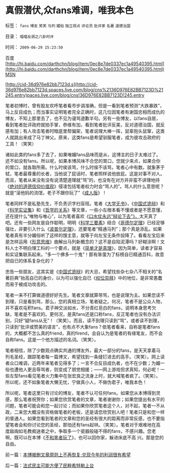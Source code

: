 # 真假潜伏,众fans难调，唯我本色

标签： `fans` `博友` `笑笑` `马列` `媚俗` `独立观点` `评论员` `批评家` `名著` `道德治国` 

目录： `唱唱反调之八卦时评`

时间： `2009-06-29 15:23:50`

百度[http://hi.baidu.com/darthchn/blog/item/0ec8e7de0337ec1a49540395.html](http://hi.baidu.com/darthchn/blog/item/0ec8e7de0337ec1a49540395.html)MSN

[http://cid-36d976e82bb7123d.s](http://cid-36d976e82bb7123d.spaces.live.com/blog/cns%2136D976E82BB7123D%21245.entry)paces.live.com/blog/cns!36D976E82BB7123D!245.entry

笔者初博时，曾有股友欢呼笔者看市步调准确，但是一看到笔者预测“大跌暴跌”，马上反目成仇；而当事实证明笔者完全正确时，这几位因笔者有谢国忠相而成仇的博友，不知上那里去了，也不见为谩骂道歉半句。另有一些博友，以fans自居，看到笔者批评政府就拍手掌，恭维有加，看到笔者批评反美，反对道德治国，就反感有加；有人攻击笔者时暗底里帮偏架，笔者说理大棒一挥，鼠辈抱头鼠窜，这类人就跳出来成了马丁神父。原来，这类fans是希望驯服笔者，成为彼攻击政府的工具！（笑笑）

诸如此类的fans多了去了，如果唯媚fans品味而是从，这博主的日子太难过了。还不如没有fans。所以呢，如果本博风味不合您的胃口，您就少来点，如果合你的胃口，就各取所需。什么时侯该骂，什么时侯不该骂，笔者心中有数。就象茅于轼，笔者最尊重的长者，当他说了屁话时，笔者照样说他放屁。这是对事不对人。而且，笔者从来没有没有说清楚道理就“骂”的，也没有在对方并非蛮不讲理地持《[绝对的道德信仰价值观](../../../2009/3/11/信仰，个人世界观的基础断言；不是绝对的道德标准.md)》侵凌包括笔者权力时会“骂人的”。骂人的什么意思呢？就是“滚他妈的流氓，老子不跟你玩了”《[成人版](../../../2009/6/10/骂行为，“不跟你玩”的成人版.md)》！

笔者同样不是私塾先生，不负责识字扫盲班。笔者《[大学无书](../../../2009/6/17/民主就是科学的议事规则.md)》，《[中国式诡辩](../../../2008/8/31/“大学无书”，远离中国式诡辩！.md)》和《[科学实证集](../../../2009/6/18/科学是实证集；为什么诺贝尔不喜欢中国传统文化.md)》和《[哲学的关系](../../../2009/6/19/科学实证性排斥任何哲学诡辩.md)》等文章，一些小左根本看不懂或者是不愿意懂，还在提什么“唯物与唯心”，以为笔者喜欢《[口水仗永远“辩论下去”》，](../../../2009/1/28/笑谈中国道德口水仗之左中右派.md)太天真了吧。还有一些网友是自作聪明，明明《[科学三要素](../../../2009/6/5/构成科学完备性的基础断言就是三要素.md)》结合《[哥德尔定理](../../../2009/6/6/哥德尔悖论定理，唯心哲学的恶梦.md)》已经足够强壮，非要引入什么《[波普尔定理](../../../2009/6/18/科学不是理论！科学三要素包含波普尔证伪原则.md)》，还要笔者“精通马列”；那个真是添乱。如果笔者真有半分媚俗听了这样的馊主意，就等于向左宝无条件投降了。看看左宝后来是怎样运用《[形意思维](../../../2009/4/17/形意思维：科学类思维和哲学类思维的根本区别.md)》曲解出马列新概念的？这不是自陷泥潭吗？好糊涂啊！文科人士不明白理工科的一个要点，就是《[简单才是真理](../../../2009/1/24/经济很简单，政治很简单，科学很简单，真理很简单.md)》，因为简单，读者才容易和实证集联系起来。“多一个佛多一个鬼”！那有笨蛋为了标榜自已精通百科，故意把自已的体系复杂化的？

忠告一些朋友，这其实是《[中国式诡辩](../../../2008/8/31/“大学无书”，远离中国式诡辩！.md)》的大忌，希望找些杂七杂八不相关的“名著巨典”抬高自已的身价，以为可以强化自已《[权位崇拜](../../../2008/10/10/中国式诡辩：官本位文化之权位崇拜心魔.md)》中的地位，是非常愚蠢而易于被成功攻击的。

笔者一来不打算做道德好好先生。笔者文章就算带骂，也是说理为主。如果您读不到理，只是看到骂，那么，您的真相立场，笔者疑之。何况，笔者不是公众人物，并不喜欢屯积fans。君子神交淡如水，不分青红皂白的fans，说明本身思考欠缺，笔者是不喜欢的。更何况，是真fans还是口称fans，反正笔者也没有办法识别，只好“疑fans从无”！（笑笑）。而且，读不到理只读到“骂”，或者读不到理，只读到“批评或赞美的语言”，也有点不大象fans？依笔者看来，自称是笔者fans的，大概都不怎么真的friend，真的firend，会自认为是笔者的有缘笔友，而不会自称fans。这是一个他方描述的名词。（笑笑）。

笔者相信，除了少数观点确实共通的博友外，最大一部分的fans，是天天拿着马列毛圣经，跟踪笔者每一篇博文，希望找到一条缝钉进去的高手。（笑笑）。网上读者众口难调，近两年来笔者见得多了；一言不合反目成仇者，也不在少数；为媚一俗也遭他人更且辱骂者，则变成了朋党相援；——网上游戏但求真知，何必呢！一些左型fans看见笔者火力集中在张宏良之流身上时，就大喊笔者疯了。（笑笑）。所以呢，还不如象笔者大懒无忧，宁做真小人，不做伪君子，唯我本色！

所以呢，笔者这里只有讨论的博友，笔者不认可任何fans。如果您从本博得到灵感，那么笔者祝贺你；如果您欣赏笔者的文章，笔者谢谢你；如果您提出有水平的问题，笔者可能会和您一起讨论；而如果你欣赏笔者这个人，对不起，笔者一不从政，二来您大概没有资格做笔者的老板，还是请您欣赏别人吧！笔者只是和您一样的普通人。如果您看到笔者的文章和您的圣经有很大的距离而非常反感，也不要指望笔者会和你讨论您的圣经，那怕还有fans起哄。（笑笑）。笔者对于艰难地在高度敌祹如毛教痴迷者之中，争取多一个瓷器般碰不得的fans，不感兴趣。您老啊，既可以在本博《[不和笔者玩了](../../../2009/6/10/骂行为，“不跟你玩”的成人版.md)》，也可以回你家，躲进床底不高 兴。那是您的自由。



前一篇：[本博被删文章原则上不再恢复;兑现今年的利润很有希望](../../../2009/6/29/本博被删文章原则上不再恢复;兑现今年的利润很有希望.md)

后一篇：[法式民主可能方便了民粹希特勒上台](../../../2009/6/29/法式民主可能方便了民粹希特勒上台.md)